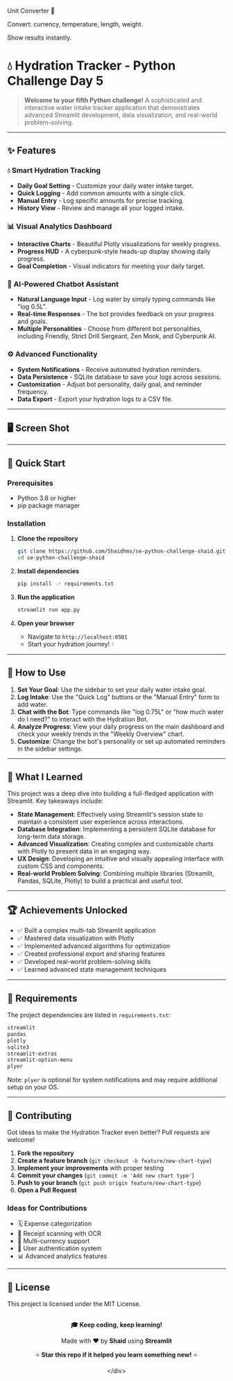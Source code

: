 

Unit Converter 🔄

Convert: currency, temperature, length, weight.

Show results instantly.

# 💧 Hydration Tracker - Python Challenge Day 5

> **Welcome to your fifth Python challenge\!** A sophisticated and interactive water intake tracker application that demonstrates advanced Streamlit development, data visualization, and real-world problem-solving.

-----

## ✨ Features

### 💧 **Smart Hydration Tracking**

  - **Daily Goal Setting** - Customize your daily water intake target.
  - **Quick Logging** - Add common amounts with a single click.
  - **Manual Entry** - Log specific amounts for precise tracking.
  - **History View** - Review and manage all your logged intake.

### 📊 **Visual Analytics Dashboard**

  - **Interactive Charts** - Beautiful Plotly visualizations for weekly progress.
  - **Progress HUD** - A cyberpunk-style heads-up display showing daily progress.
  - **Goal Completion** - Visual indicators for meeting your daily target.

### 🤖 **AI-Powered Chatbot Assistant**

  - **Natural Language Input** - Log water by simply typing commands like "log 0.5L".
  - **Real-time Responses** - The bot provides feedback on your progress and goals.
  - **Multiple Personalities** - Choose from different bot personalities, including Friendly, Strict Drill Sergeant, Zen Monk, and Cyberpunk AI.

### ⚙️ **Advanced Functionality**

  - **System Notifications** - Receive automated hydration reminders.
  - **Data Persistence** - SQLite database to save your logs across sessions.
  - **Customization** - Adjust bot personality, daily goal, and reminder frequency.
  - **Data Export** - Export your hydration logs to a CSV file.

-----

## 🖥️ Screen Shot

-----

## 🚀 Quick Start

### Prerequisites

  - Python 3.8 or higher
  - pip package manager

### Installation

1.  **Clone the repository**

    ```bash
    git clone https://github.com/Shaidhms/se-python-challenge-shaid.git
    cd se-python-challenge-shaid
    ```

2.  **Install dependencies**

    ```bash
    pip install -r requirements.txt
    ```

3.  **Run the application**

    ```bash
    streamlit run app.py
    ```

4.  **Open your browser**

      - Navigate to `http://localhost:8501`
      - Start your hydration journey\! 💧

-----

## 🎯 How to Use

1.  **Set Your Goal**: Use the sidebar to set your daily water intake goal.
2.  **Log Intake**: Use the "Quick Log" buttons or the "Manual Entry" form to add water.
3.  **Chat with the Bot**: Type commands like "log 0.75L" or "how much water do I need?" to interact with the Hydration Bot.
4.  **Analyze Progress**: View your daily progress on the main dashboard and check your weekly trends in the "Weekly Overview" chart.
5.  **Customize**: Change the bot's personality or set up automated reminders in the sidebar settings.

-----

## 🧠 What I Learned

This project was a deep dive into building a full-fledged application with Streamlit. Key takeaways include:

  - **State Management**: Effectively using Streamlit's session state to maintain a consistent user experience across interactions.
  - **Database Integration**: Implementing a persistent SQLite database for long-term data storage.
  - **Advanced Visualization**: Creating complex and customizable charts with Plotly to present data in an engaging way.
  - **UX Design**: Developing an intuitive and visually appealing interface with custom CSS and components.
  - **Real-world Problem Solving**: Combining multiple libraries (Streamlit, Pandas, SQLite, Plotly) to build a practical and useful tool.

-----
## 🏆 Achievements Unlocked

  - ✅ Built a complex multi-tab Streamlit application
  - ✅ Mastered data visualization with Plotly
  - ✅ Implemented advanced algorithms for optimization
  - ✅ Created professional export and sharing features
  - ✅ Developed real-world problem-solving skills
  - ✅ Learned advanced state management techniques
-----

## 📝 Requirements

The project dependencies are listed in `requirements.txt`:

```txt
streamlit
pandas
plotly
sqlite3
streamlit-extras
streamlit-option-menu
plyer
```

Note: `plyer` is optional for system notifications and may require additional setup on your OS.

-----

## 🤝 Contributing

Got ideas to make the Hydration Tracker even better? Pull requests are welcome\!

1.  **Fork the repository**
2.  **Create a feature branch** (`git checkout -b feature/new-chart-type`)
3.  **Implement your improvements** with proper testing
4.  **Commit your changes** (`git commit -m 'Add new chart type'`)
5.  **Push to your branch** (`git push origin feature/new-chart-type`)
6.  **Open a Pull Request**

### Ideas for Contributions

  - 🗓️ Expense categorization
  - 📸 Receipt scanning with OCR
  - 💱 Multi-currency support
  - 🔐 User authentication system
  - 📊 Advanced analytics features

-----

## 📄 License

This project is licensed under the MIT License.

## 

<div align="center"\>

**🎓 Keep coding, keep learning\!**

Made with ❤️ by **Shaid** using **Streamlit**

⭐ **Star this repo if it helped you learn something new\!** ⭐

</div\>
